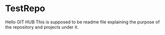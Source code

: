 # TestRepo
Hello GIT HUB
This is supposed to be readme file explaining the purpose of the repository and projects under it.
